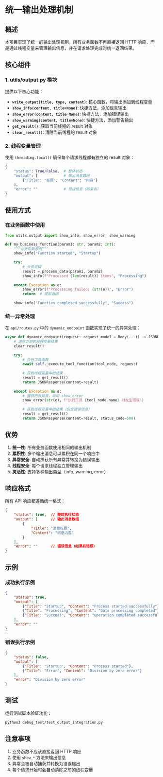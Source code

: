 # 统一输出处理机制

## 概述

本项目实现了统一的输出处理机制，所有业务函数不再直接返回 HTTP 响应，而是通过线程变量来管理输出信息，并在请求处理完成时统一返回结果。

## 核心组件

### 1. utils/output.py 模块

提供以下核心功能：

- **`write_output(title, type, content)`**: 核心函数，将输出添加到线程变量
- **`show_info(content, title=None)`**: 快捷方法，添加信息输出
- **`show_error(content, title=None)`**: 快捷方法，添加错误输出
- **`show_warning(content, title=None)`**: 快捷方法，添加警告输出
- **`get_result()`**: 获取当前线程的 result 对象
- **`clear_result()`**: 清除当前线程的 result 对象

### 2. 线程变量管理

使用 `threading.local()` 确保每个请求线程都有独立的 result 对象：

```python
{
    "status": True/False,  # 整体状态
    "output": [            # 输出消息数组
        {"Title": "标题", "Content": "内容"}
    ],
    "error": ""            # 错误信息（如果有）
}
```

## 使用方式

### 在业务函数中使用

```python
from utils.output import show_info, show_error, show_warning

def my_business_function(param1: str, param2: int):
    """业务函数示例"""
    show_info("Function started", "Startup")
    
    try:
        # 业务逻辑
        result = process_data(param1, param2)
        show_info(f"Processed {len(result)} items", "Processing")
        
    except Exception as e:
        show_error(f"Processing failed: {str(e)}", "Error")
        return  # 提前返回
    
    show_info("Function completed successfully", "Success")
```

### 统一异常处理

在 `api/routes.py` 中的 `dynamic_endpoint` 函数实现了统一的异常处理：

```python
async def dynamic_endpoint(request: request_model = Body(...)) -> JSONResponse:
    # 清除之前的线程变量结果
    clear_result()
    
    try:
        # 执行工具函数
        await self._execute_tool_function(tool_node, request)
        
        # 获取线程变量中的结果
        result = get_result()
        return JSONResponse(content=result)
        
    except Exception as e:
        # 捕获所有异常，调用 show_error
        show_error(str(e), f"执行工具 {tool_node.name} 时发生错误")
        
        # 获取线程变量中的结果（包含错误信息）
        result = get_result()
        return JSONResponse(content=result, status_code=500)
```

## 优势

1. **统一性**: 所有业务函数使用相同的输出机制
2. **累积性**: 多个输出消息可以累积在同一个响应中
3. **异常安全**: 自动捕获所有异常并转换为错误输出
4. **线程安全**: 每个请求线程独立管理输出
5. **灵活性**: 支持多种输出类型（info, warning, error）

## 响应格式

所有 API 响应都遵循统一格式：

```json
{
    "status": true,  // 整体执行状态
    "output": [      // 输出消息数组
        {
            "Title": "消息标题",
            "Content": "消息内容"
        }
    ],
    "error": ""      // 错误信息（如果有错误）
}
```

## 示例

### 成功执行示例

```json
{
    "status": true,
    "output": [
        {"Title": "Startup", "Content": "Process started successfully"},
        {"Title": "Processing", "Content": "Data processing completed"},
        {"Title": "Success", "Content": "Operation completed successfully"}
    ],
    "error": ""
}
```

### 错误执行示例

```json
{
    "status": false,
    "output": [
        {"Title": "Startup", "Content": "Process started"},
        {"Title": "Error", "Content": "Division by zero error"}
    ],
    "error": "Division by zero error"
}
```

## 测试

运行测试脚本验证功能：

```bash
python3 debug_test/test_output_integration.py
```

## 注意事项

1. 业务函数不应该直接返回 HTTP 响应
2. 使用 `show_*` 方法来输出信息
3. 异常会被自动捕获并转换为错误输出
4. 每个请求开始时会自动清除之前的线程变量
